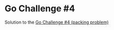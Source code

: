 # Go Challenge #4

Solution to the [Go Challenge #4 (packing problem)](http://golang-challenge.com/go-challenge4/)
